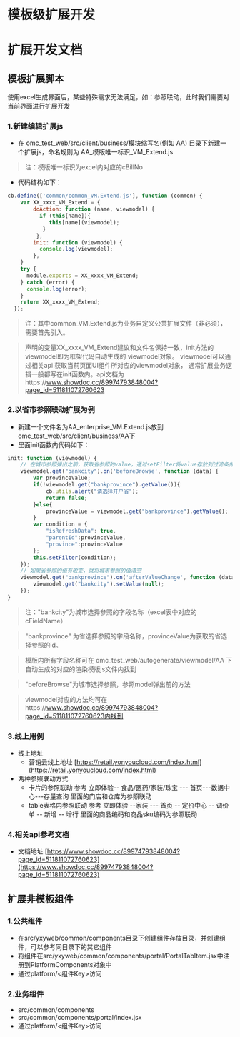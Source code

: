 # 模板级扩展开发

<a name="01dd0cb7"></a>
# 扩展开发文档

<a name="3844f60e"></a>
## 模板扩展脚本
使用excel生成界面后，某些特殊需求无法满足，如：参照联动，此时我们需要对当前界面进行扩展开发

<a name="c2a1b3f1"></a>
### 1.新建编辑扩展js

- 在 omc_test_web/src/client/business/模块缩写名(例如 AA) 目录下新建一个扩展js，命名规则为 AA_模版唯一标识_VM_Extend.js
> 注：模版唯一标识为excel内对应的cBillNo

- 代码结构如下：
```javascript
cb.define(['common/common_VM.Extend.js'], function (common) {
  	var XX_xxxx_VM_Extend = {
        doAction: function (name, viewmodel) {
          if (this[name]){
             this[name](viewmodel);
           }
         },
        init: function (viewmodel) {
          console.log(viewmodel);
        },
  	}
  	try {
  	  module.exports = XX_xxxx_VM_Extend;
  	} catch (error) {
  	  console.log(error);
  	}
  	return XX_xxxx_VM_Extend;
  });
```
> 注：其中common_VM.Extend.js为业务自定义公共扩展文件（非必须），需要首先引入。

> 声明的变量XX_xxxx_VM_Extend建议和文件名保持一致，init方法的viewmodel即为框架代码自动生成的
viewmodel对象。
> viewmodel可以通过相关api 获取当前页面UI组件所对应的viewmodel对象， 通常扩展业务逻辑一般都写在init函数内。api文档为https://www.showdoc.cc/89974793848004?page_id=511811072760623


<a name="2d86a22f"></a>
### 2.以省市参照联动扩展为例

- 新建一个文件名为AA_enterprise_VM.Extend.js放到omc_test_web/src/client/business/AA下
- 里面init函数内代码如下：
```javascript
init: function (viewmodel) {
    // 在城市参照弹出之前，获取省参照的value，通过setFilter将value存放到过滤条件中（在城市参照获取城市列表时，会通过getFilter()获取value，作为过滤参数传到服务端）
    viewmodel.get("bankcity").on('beforeBrowse', function (data) {
        var provinceValue;
        if(!viewmodel.get("bankprovince").getValue()){
            cb.utils.alert("请选择开户省");
            return false;
        }else{
          	provinceValue = viewmodel.get("bankprovince").getValue();
        }
        var condition = {
            "isRefreshData": true,
            "parentId":provinceValue,
            "province":provinceValue
        };
        this.setFilter(condition);
    });
    // 如果省参照的值有改变，就将城市参照的值清空
    viewmodel.get("bankprovince").on('afterValueChange', function (data) {
      	viewmodel.get("bankcity").setValue(null);
    });
}
```
> 注："bankcity"为城市选择参照的字段名称（excel表中对应的cFieldName）

> "bankprovince" 为省选择参照的字段名称，provinceValue为获取的省选择参照的id。

> 模版内所有字段名称可在 omc_test_web/autogenerate/viewmodel/AA 下自动生成的对应的渲染模版js文件内找到

> "beforeBrowse"为城市选择参照，参照model弹出前的方法

> viewmodel对应的方法均可在https://www.showdoc.cc/89974793848004?page_id=511811072760623内找到


<a name="c33ac4ef"></a>
### 3.线上用例

- 线上地址
  - 营销云线上地址 [https://retail.yonyoucloud.com/index.html](https://retail.yonyoucloud.com/index.html)
- 两种参照联动方式
  - 卡片的参照联动 参考  立即体验-- 食品/医药/家装/珠宝 --- 首页---数据中心---存量查询  里面的门店和仓库为参照联动
  - table表格内参照联动 参考 立即体验 --家装 --- 首页 -- 定价中心 -- 调价单 -- 新增 -- 增行 里面的商品编码和商品sku编码为参照联动

<a name="812b1a34"></a>
### 4.相关api参考文档

- 文档地址  [https://www.showdoc.cc/89974793848004?page_id=511811072760623](https://www.showdoc.cc/89974793848004?page_id=511811072760623)

<a name="04f10612"></a>
## 扩展非模板组件
<a name="e13ef20e"></a>
### 1.公共组件

- 在src/yxyweb/common/components目录下创建组件存放目录，并创建组件，可以参考同目录下的其它组件
- 将组件在src/yxyweb/common/components/portal/PortalTabItem.jsx中注册到PlatformComponents对象中
- 通过platform/<组件Key>访问
<a name="470d7330"></a>
### 2.业务组件

- src/common/components
- src/common/components/portal/index.jsx
- 通过platform/<组件Key>访问
